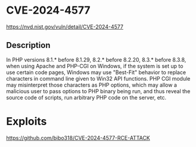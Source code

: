 #  CVE-2024-4577
https://nvd.nist.gov/vuln/detail/CVE-2024-4577

## Description 
In PHP versions 8.1.* before 8.1.29, 8.2.* before 8.2.20, 8.3.* before 8.3.8, when using Apache and PHP-CGI on Windows, if the system is set up to use certain code pages, Windows may use "Best-Fit" behavior to replace characters in command line given to Win32 API functions. PHP CGI module may misinterpret those characters as PHP options, which may allow a malicious user to pass options to PHP binary being run, and thus reveal the source code of scripts, run arbitrary PHP code on the server, etc.


# Exploits
https://github.com/bibo318/CVE-2024-4577-RCE-ATTACK